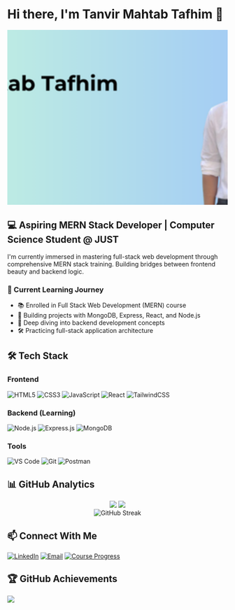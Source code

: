 # Hi there, I'm Tanvir Mahtab Tafhim 👋

<div align="center">
  <img src="https://raw.githubusercontent.com/TaFhiM12/TaFhiM12/main/Tanvir%20Mahtab%20Tafhim.png" alt="Profile Banner" style="width: 100%; height: 400px; object-fit: cover;"/>
</div>

## 💻 Aspiring MERN Stack Developer | Computer Science Student @ JUST

I'm currently immersed in mastering full-stack web development through comprehensive MERN stack training. Building bridges between frontend beauty and backend logic.

### 🚀 Current Learning Journey
- 📚 Enrolled in Full Stack Web Development (MERN) course
- 🔨 Building projects with MongoDB, Express, React, and Node.js
- 🌱 Deep diving into backend development concepts
- 🛠️ Practicing full-stack application architecture

## 🛠️ Tech Stack

### Frontend
![HTML5](https://img.shields.io/badge/HTML5-E34F26?style=for-the-badge&logo=html5&logoColor=white)
![CSS3](https://img.shields.io/badge/CSS3-1572B6?style=for-the-badge&logo=css3&logoColor=white)
![JavaScript](https://img.shields.io/badge/JavaScript-F7DF1E?style=for-the-badge&logo=javascript&logoColor=black)
![React](https://img.shields.io/badge/React-20232A?style=for-the-badge&logo=react&logoColor=61DAFB)
![TailwindCSS](https://img.shields.io/badge/Tailwind_CSS-38B2AC?style=for-the-badge&logo=tailwind-css&logoColor=white)

### Backend (Learning)
![Node.js](https://img.shields.io/badge/Node.js-43853D?style=for-the-badge&logo=node.js&logoColor=white)
![Express.js](https://img.shields.io/badge/Express.js-404D59?style=for-the-badge)
![MongoDB](https://img.shields.io/badge/MongoDB-4EA94B?style=for-the-badge&logo=mongodb&logoColor=white)

### Tools
![VS Code](https://img.shields.io/badge/VS_Code-007ACC?style=for-the-badge&logo=visual-studio-code&logoColor=white)
![Git](https://img.shields.io/badge/Git-F05032?style=for-the-badge&logo=git&logoColor=white)
![Postman](https://img.shields.io/badge/Postman-FF6C37?style=for-the-badge&logo=postman&logoColor=white)

## 📊 GitHub Analytics

<div align="center">
  <img width="48%" src="https://github-readme-stats.vercel.app/api?username=TaFhiM12&show_icons=true&theme=radical&hide_border=true" />
  <img width="48%" src="https://github-readme-stats.vercel.app/api/top-langs/?username=TaFhiM12&layout=compact&theme=radical&hide_border=true" />
</div>

<div align="center">
  <img src="https://streak-stats.demolab.com/?user=TaFhiM12&theme=radical&hide_border=true" alt="GitHub Streak" />
</div>

## 📫 Connect With Me

[![LinkedIn](https://img.shields.io/badge/LinkedIn-0077B5?style=for-the-badge&logo=linkedin&logoColor=white)](https://linkedin.com/in/tanvir-mahtab-tafhim-78161b285/)
[![Email](https://img.shields.io/badge/Email-D14836?style=for-the-badge&logo=gmail&logoColor=white)](mailto:your.email@example.com)
[![Course Progress](https://img.shields.io/badge/Course_Progress-4285F4?style=for-the-badge&logo=google-classroom&logoColor=white)](https://your-course-link.com)

## 🏆 GitHub Achievements

![](https://github-profile-trophy.vercel.app/?username=TaFhiM12&theme=radical&margin-w=15&no-frame=true)
